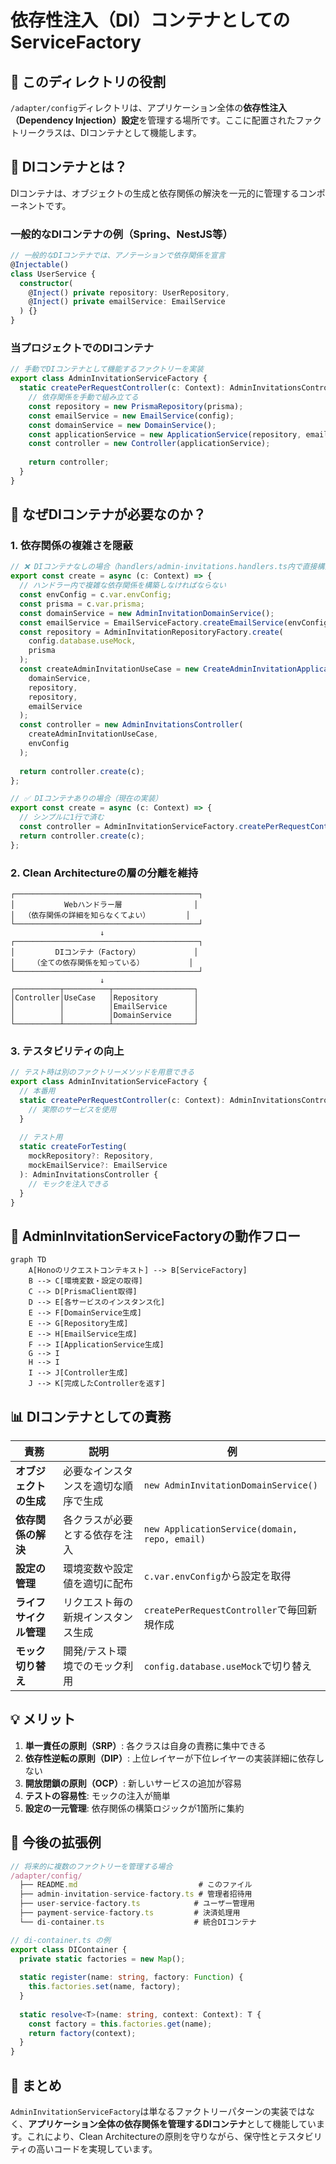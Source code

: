 # 依存性注入（DI）コンテナとしてのServiceFactory

## 📌 このディレクトリの役割

`/adapter/config`ディレクトリは、アプリケーション全体の**依存性注入（Dependency Injection）設定**を管理する場所です。ここに配置されたファクトリークラスは、DIコンテナとして機能します。

## 🤔 DIコンテナとは？

DIコンテナは、オブジェクトの生成と依存関係の解決を一元的に管理するコンポーネントです。

### 一般的なDIコンテナの例（Spring、NestJS等）
```typescript
// 一般的なDIコンテナでは、アノテーションで依存関係を宣言
@Injectable()
class UserService {
  constructor(
    @Inject() private repository: UserRepository,
    @Inject() private emailService: EmailService
  ) {}
}
```

### 当プロジェクトでのDIコンテナ
```typescript
// 手動でDIコンテナとして機能するファクトリーを実装
export class AdminInvitationServiceFactory {
  static createPerRequestController(c: Context): AdminInvitationsController {
    // 依存関係を手動で組み立てる
    const repository = new PrismaRepository(prisma);
    const emailService = new EmailService(config);
    const domainService = new DomainService();
    const applicationService = new ApplicationService(repository, emailService, domainService);
    const controller = new Controller(applicationService);
    
    return controller;
  }
}
```

## 🎯 なぜDIコンテナが必要なのか？

### 1. **依存関係の複雑さを隠蔽**

```typescript
// ❌ DIコンテナなしの場合（handlers/admin-invitations.handlers.ts内で直接構築）
export const create = async (c: Context) => {
  // ハンドラー内で複雑な依存関係を構築しなければならない
  const envConfig = c.var.envConfig;
  const prisma = c.var.prisma;
  const domainService = new AdminInvitationDomainService();
  const emailService = EmailServiceFactory.createEmailService(envConfig);
  const repository = AdminInvitationRepositoryFactory.create(
    config.database.useMock,
    prisma
  );
  const createAdminInvitationUseCase = new CreateAdminInvitationApplicationService(
    domainService,
    repository,
    repository,
    emailService
  );
  const controller = new AdminInvitationsController(
    createAdminInvitationUseCase,
    envConfig
  );
  
  return controller.create(c);
};
```

```typescript
// ✅ DIコンテナありの場合（現在の実装）
export const create = async (c: Context) => {
  // シンプルに1行で済む
  const controller = AdminInvitationServiceFactory.createPerRequestController(c);
  return controller.create(c);
};
```

### 2. **Clean Architectureの層の分離を維持**

```
┌─────────────────────────────────────────┐
│           Webハンドラー層                │
│  （依存関係の詳細を知らなくてよい）        │
└─────────────────────────────────────────┘
                    ↓
┌─────────────────────────────────────────┐
│         DIコンテナ（Factory）            │
│    （全ての依存関係を知っている）          │
└─────────────────────────────────────────┘
                    ↓
┌──────────┬──────────┬──────────────────┐
│Controller│UseCase   │Repository        │
│          │          │EmailService      │
│          │          │DomainService     │
└──────────┴──────────┴──────────────────┘
```

### 3. **テスタビリティの向上**

```typescript
// テスト時は別のファクトリーメソッドを用意できる
export class AdminInvitationServiceFactory {
  // 本番用
  static createPerRequestController(c: Context): AdminInvitationsController {
    // 実際のサービスを使用
  }
  
  // テスト用
  static createForTesting(
    mockRepository?: Repository,
    mockEmailService?: EmailService
  ): AdminInvitationsController {
    // モックを注入できる
  }
}
```

## 🔧 AdminInvitationServiceFactoryの動作フロー

```mermaid
graph TD
    A[Honoのリクエストコンテキスト] --> B[ServiceFactory]
    B --> C[環境変数・設定の取得]
    C --> D[PrismaClient取得]
    D --> E[各サービスのインスタンス化]
    E --> F[DomainService生成]
    E --> G[Repository生成]
    E --> H[EmailService生成]
    F --> I[ApplicationService生成]
    G --> I
    H --> I
    I --> J[Controller生成]
    J --> K[完成したControllerを返す]
```

## 📊 DIコンテナとしての責務

| 責務 | 説明 | 例 |
|------|------|-----|
| **オブジェクトの生成** | 必要なインスタンスを適切な順序で生成 | `new AdminInvitationDomainService()` |
| **依存関係の解決** | 各クラスが必要とする依存を注入 | `new ApplicationService(domain, repo, email)` |
| **設定の管理** | 環境変数や設定値を適切に配布 | `c.var.envConfig`から設定を取得 |
| **ライフサイクル管理** | リクエスト毎の新規インスタンス生成 | `createPerRequestController`で毎回新規作成 |
| **モック切り替え** | 開発/テスト環境でのモック利用 | `config.database.useMock`で切り替え |

## 💡 メリット

1. **単一責任の原則（SRP）**: 各クラスは自身の責務に集中できる
2. **依存性逆転の原則（DIP）**: 上位レイヤーが下位レイヤーの実装詳細に依存しない
3. **開放閉鎖の原則（OCP）**: 新しいサービスの追加が容易
4. **テストの容易性**: モックの注入が簡単
5. **設定の一元管理**: 依存関係の構築ロジックが1箇所に集約

## 🚀 今後の拡張例

```typescript
// 将来的に複数のファクトリーを管理する場合
/adapter/config/
  ├── README.md                           # このファイル
  ├── admin-invitation-service-factory.ts # 管理者招待用
  ├── user-service-factory.ts            # ユーザー管理用
  ├── payment-service-factory.ts         # 決済処理用
  └── di-container.ts                    # 統合DIコンテナ

// di-container.ts の例
export class DIContainer {
  private static factories = new Map();
  
  static register(name: string, factory: Function) {
    this.factories.set(name, factory);
  }
  
  static resolve<T>(name: string, context: Context): T {
    const factory = this.factories.get(name);
    return factory(context);
  }
}
```

## 📝 まとめ

`AdminInvitationServiceFactory`は単なるファクトリーパターンの実装ではなく、**アプリケーション全体の依存関係を管理するDIコンテナ**として機能しています。これにより、Clean Architectureの原則を守りながら、保守性とテスタビリティの高いコードを実現しています。
